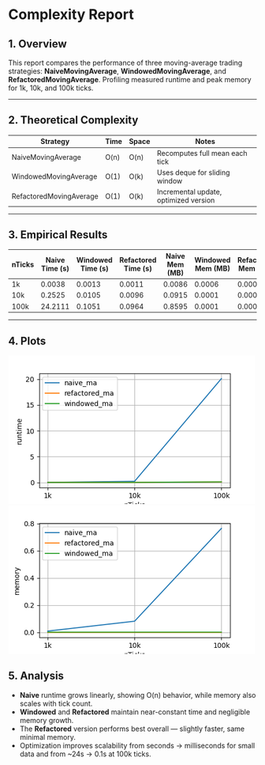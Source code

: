 # Complexity Report

## 1. Overview
This report compares the performance of three moving-average trading strategies:
**NaiveMovingAverage**, **WindowedMovingAverage**, and **RefactoredMovingAverage**.
Profiling measured runtime and peak memory for 1k, 10k, and 100k ticks.

---

## 2. Theoretical Complexity
| Strategy | Time | Space | Notes |
|-----------|------|--------|-------|
| NaiveMovingAverage | O(n) | O(n) | Recomputes full mean each tick |
| WindowedMovingAverage | O(1) | O(k) | Uses deque for sliding window |
| RefactoredMovingAverage | O(1) | O(k) | Incremental update, optimized version |

---

## 3. Empirical Results
| nTicks | Naive Time (s) | Windowed Time (s) | Refactored Time (s) | Naive Mem (MB) | Windowed Mem (MB) | Refactored Mem (MB) |
|---------|----------------|-------------------|---------------------|----------------|-------------------|---------------------|
| 1k | 0.0038 | 0.0013 | 0.0011 | 0.0086 | 0.0006 | 0.0001 |
| 10k | 0.2525 | 0.0105 | 0.0096 | 0.0915 | 0.0001 | 0.0001 |
| 100k | 24.2111 | 0.1051 | 0.0964 | 0.8595 | 0.0001 | 0.0001 |

---

## 4. Plots
![RunTime Scaling](assignment_3/plots/runtime_vs_input.png)
![RunTime Scaling](assignment_3/plots/memory_vs_input.png)


## 5. Analysis
- **Naive** runtime grows linearly, showing O(n) behavior, while memory also scales with tick count.  
- **Windowed** and **Refactored** maintain near-constant time and negligible memory growth.  
- The **Refactored** version performs best overall — slightly faster, same minimal memory.  
- Optimization improves scalability from seconds → milliseconds for small data and from ~24s → 0.1s at 100k ticks.

